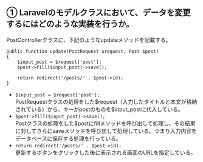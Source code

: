## ① Laravelのモデルクラスにおいて、データを変更するにはどのような実装を行うか。

PostControllerクラスに、下記のようなupdateメソッドを記載する。

    public function update(PostRequest $request, Post $post)
    {
        $input_post = $request['post'];
        $post->fill($input_post)->save();

        return redirect('/posts/' . $post->id);
    }

* `$input_post = $request['post'];`  
  PostRequestクラスの処理をした\$request（入力したタイトルと本文が格納されている）から、キーがpostのものを\$input_postに代入している。
* `$post->fill($input_post)->save();`  
  Postクラスの処理をした\$postにfillメソッドを呼び出して処理し、その結果に対してさらにsaveメソッドを呼び出して処理している。つまり入力内容をデータベースに保存する処理を行っている。
* `return redirect('/posts/' . $post->id);`  
  更新するボタンをクリックした後に表示される画面のURLを指定している。